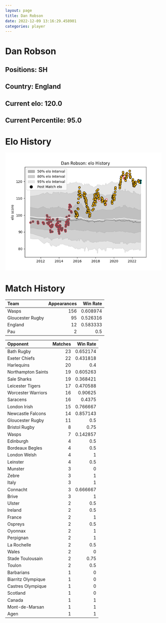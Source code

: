 ```yaml
---  
layout: page  
title: Dan Robson  
date: 2022-12-09 13:16:29.458901  
categories: player  
---
```

# Dan Robson

## Positions: SH

## Country: England

## Current elo: 120.0

## Current Percentile: 95.0

# Elo History


![elo history](history_DanRobson.png)
# Match History


| Team             |   Appearances |   Win Rate |
|:-----------------|--------------:|-----------:|
| Wasps            |           156 |   0.608974 |
| Gloucester Rugby |            95 |   0.526316 |
| England          |            12 |   0.583333 |
| Pau              |             2 |   0.5      |

| Opponent           |   Matches |   Win Rate |
|:-------------------|----------:|-----------:|
| Bath Rugby         |        23 |   0.652174 |
| Exeter Chiefs      |        22 |   0.431818 |
| Harlequins         |        20 |   0.4      |
| Northampton Saints |        19 |   0.605263 |
| Sale Sharks        |        19 |   0.368421 |
| Leicester Tigers   |        17 |   0.470588 |
| Worcester Warriors |        16 |   0.90625  |
| Saracens           |        16 |   0.4375   |
| London Irish       |        15 |   0.766667 |
| Newcastle Falcons  |        14 |   0.857143 |
| Gloucester Rugby   |        11 |   0.5      |
| Bristol Rugby      |         8 |   0.75     |
| Wasps              |         7 |   0.142857 |
| Edinburgh          |         4 |   0.5      |
| Bordeaux Begles    |         4 |   0.5      |
| London Welsh       |         4 |   1        |
| Leinster           |         4 |   0.5      |
| Munster            |         3 |   0        |
| Zebre              |         3 |   1        |
| Italy              |         3 |   1        |
| Connacht           |         3 |   0.666667 |
| Brive              |         3 |   1        |
| Ulster             |         2 |   0.5      |
| Ireland            |         2 |   0.5      |
| France             |         2 |   1        |
| Ospreys            |         2 |   0.5      |
| Oyonnax            |         2 |   1        |
| Perpignan          |         2 |   1        |
| La Rochelle        |         2 |   0.5      |
| Wales              |         2 |   0        |
| Stade Toulousain   |         2 |   0.75     |
| Toulon             |         2 |   0.5      |
| Barbarians         |         1 |   0        |
| Biarritz Olympique |         1 |   0        |
| Castres Olympique  |         1 |   0        |
| Scotland           |         1 |   0        |
| Canada             |         1 |   1        |
| Mont-de-Marsan     |         1 |   1        |
| Agen               |         1 |   1        |